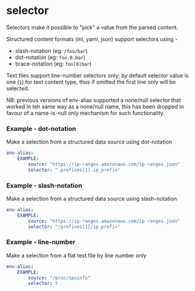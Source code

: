 # selector

Selectors make it possible to "pick" a value from the parsed content.  

Structured content formats (ini, yaml, json) support selectors using -
 - slash-notation (eg: `/foo/bar`)
 - dot-notation (eg: `foo.0.bar`)
 - brace-notation (eg: `foo[0]bar`)

Text files support line-number selectors only; by default selector value is one (`1`) for text
content type, thus if omitted the first line only will be selected.

NB: previous versions of env-alias supported a none/null selector that worked in teh same way as a none/null name, this
has been dropped in favour of a name-is-null only mechanism for such functionality. 


### Example - dot-notation
Make a selection from a structured data source using dot-notation

```yaml
env-alias:
    EXAMPLE:
        source: "https://ip-ranges.amazonaws.com/ip-ranges.json"
        selector: ".prefixes[1].ip_prefix"
```


### Example - slash-notation
Make a selection from a structured data source using slash-notation

```yaml
env-alias:
    EXAMPLE:
        source: "https://ip-ranges.amazonaws.com/ip-ranges.json"
        selector: "/prefixes[1]/ip_prefix"
```


### Example - line-number
Make a selection from a flat text file by line number only

```yaml
env-alias:
    EXAMPLE:
        source: "/proc/cpuinfo"
        selector: 5
```

